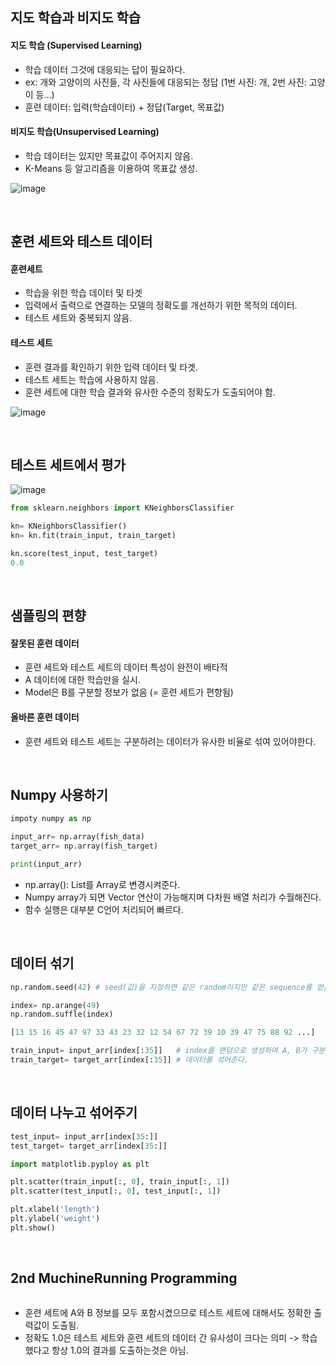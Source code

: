 ## 지도 학습과 비지도 학습
#### 지도 학습 (Supervised Learning)
- 학습 데이터 그것에 대응되는 답이 필요하다.
- ex: 개와 고양이의 사진들, 각 사진들에 대응되는 정답 (1번 사진: 개, 2번 사진: 고양이 등...)
- 훈련 데이터: 입력(학습데이터) + 정답(Target, 목표값)

#### 비지도 학습(Unsupervised Learning)
- 학습 데이터는 있지만 목표값이 주어지지 않음.
- K-Means 등 알고리즘을 이용하여 목표값 생성.  

![image](https://user-images.githubusercontent.com/79950504/189032434-3924c4c6-0181-451f-abf2-6c664a3a0d3d.png)

<br>

## 훈련 세트와 테스트 데이터
#### 훈련세트
- 학습을 위한 학습 데이터 및 타겟
- 입력에서 출력으로 연결하는 모델의 정확도를 개선하기 위한 목적의 데이터.
- 테스트 세트와 중복되지 않음.

#### 테스트 세트
- 훈련 결과를 확인하기 위한 입력 데이터 및 타겟.
- 테스트 세트는 학습에 사용하지 않음.
- 훈련 세트에 대한 학습 결과와 유사한 수준의 정확도가 도출되어야 함.  

![image](https://user-images.githubusercontent.com/79950504/189033939-355f071d-a552-4347-a8d3-4667e58db756.png)

<br>

## 테스트 세트에서 평가
![image](https://user-images.githubusercontent.com/79950504/189034052-aa938a58-53f5-4ae0-843e-20ae02e8aea6.png)
```python
from sklearn.neighbors import KNeighborsClassifier

kn= KNeighborsClassifier()
kn= kn.fit(train_input, train_target)

kn.score(test_input, test_target)
0.0
```

<br>

## 샘플링의 편향
#### 잘못된 훈련 데이터
- 훈련 세트와 테스트 세트의 데이터 특성이 완전이 배타적
- A 데이터에 대한 학습만을 실시.
- Model은 B를 구분할 정보가 없음 (= 훈련 세트가 편향됨)

#### 올바른 훈련 데이터
- 훈련 세트와 테스트 세트는 구분하려는 데이터가 유사한 비율로 섞여 있어야한다.

<br>

## Numpy 사용하기
``` python
impoty numpy as np

input_arr= np.array(fish_data)
target_arr= np.array(fish_target)

print(input_arr)
```
- np.array(): List를 Array로 변경시켜준다.
- Numpy array가 되면 Vector 연산이 가능해지며 다차원 배열 처리가 수월해진다.
- 함수 실행은 대부분 C언어 처리되어 빠르다.

<br>

## 데이터 섞기
```python
np.random.seed(42) # seed(값)을 지정하면 같은 random이지만 같은 sequence를 얻을 수 있음

index= np.arange(49)
np.random.suffle(index)

[13 15 16 45 47 97 33 43 23 32 12 54 67 72 39 10 39 47 75 88 92 ...]

train_input= input_arr[index[:35]]   # index를 랜덤으로 생성하며 A, B가 구분되어 있는
train_target= target_arr[index[:35]] # 데이터를 섞어준다.
```

<br>

## 데이터 나누고 섞어주기
```python
test_input= input_arr[index[35:]]
test_target= target_arr[index[35:]]

import matplotlib.pyploy as plt

plt.scatter(train_input[:, 0], train_input[:, 1])
plt.scatter(test_input[:, 0], test_input[:, 1])

plt.xlabel('length')
plt.ylabel('weight')
plt.show()
```


<br>

## 2nd MuchineRunning Programming
```python


```
- 훈련 세트에 A와 B 정보를 모두 포함시켰으므로 테스트 세트에 대해서도 정확한 출력값이 도출됨.
- 정확도 1.0은 테스트 세트와 훈련 세트의 데이터 간 유사성이 크다는 의미 -> 학습 했다고 항상 1.0의 결과를 도출하는것은 아님.
